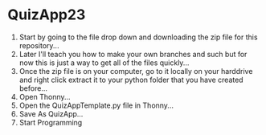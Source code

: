 # QuizApp23

1. Start by going to the file drop down and downloading the zip file for this repository...
2. Later I'll teach you how to make your own branches and such but for now this is just a way to get all of the files quickly...
3. Once the zip file is on your computer, go to it locally on your harddrive and right click extract it to your python folder that you have created before...
4. Open Thonny...
5. Open the QuizAppTemplate.py file in Thonny...
6. Save As QuizApp...
7. Start Programming
